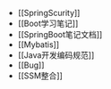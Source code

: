 - [[SpringScurity]]
- [[Boot学习笔记]]
- [[SpringBoot笔记文档]]
- [[Mybatis]]
- [[Java开发编码规范]]
- [[Bug]]
- [[SSM整合]]